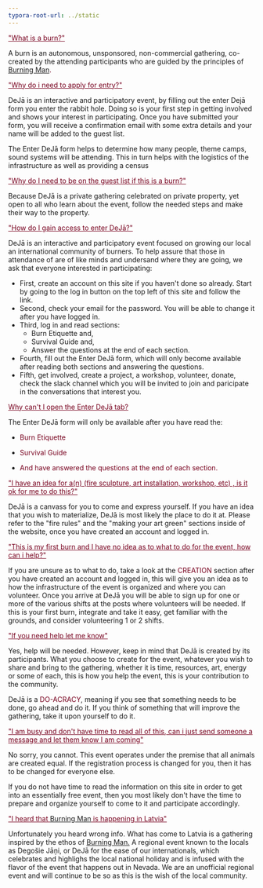 ```yaml
---
typora-root-url: ../static
---
```


<span style="color:#77011e;"><u>"What is a burn?"</u></span>

A burn is an autonomous, unsponsored, non-commercial gathering, co-created by the attending participants who are guided by the principles of <span style="color:#77011e;">[Burning Man](http://burningman.org/).</span>



<span style="color:#77011e;"><u>"Why do i need to apply for entry?"</u></span>

DeJā is an interactive and participatory event, by filling out the enter Dejā form you enter the rabbit hole. Doing so is your first step in getting involved and shows your interest in participating.  Once you have submitted your form, you will receive a confirmation email with some extra details and your name will be added to the guest list.

The Enter DeJā form helps to determine how many people, theme camps, sound systems will be attending. This in turn helps with the logistics of the infrastructure as well as providing a census





<span style="color:#77011e;"><u>"Why do I need to be on the guest list if this is a burn?"</u></span>

Because DeJā is a private gathering celebrated on private property, yet open to all who learn about the event, follow the needed steps and make their way to the property.





<span style="color:#77011e;"><u>"How do I gain access to enter DeJā?"</u></span>

DeJā is an interactive and participatory event focused on growing our local an international community of burners.  To help assure that those in attendance of are of like minds and undersand where they are going,  we ask that everyone interested in participating:
- First, create an account on this site if you haven't done so already.  Start by going to the log in button on the top left of this site and follow the link.
- Second, check your email for the password.  You will be able to change it after you have logged in.
- Third, log in and read sections: 
  - Burn Etiquette and,
  - Survival Guide and,
  - Answer the questions at the end of each section.
- Fourth, fill out the Enter DeJā form, which will only become available after reading both sections and answering the questions.
- Fifth, get involved, create a project, a workshop, volunteer, donate, check the slack channel which you will be invited to join and paricipate in the conversations that interest you.





<span style="color:#77011e;"><u>Why can't I open the Enter DeJā tab?</u></span>

The Enter DeJā form will only be available after you have read the:
- <span style="color:#77011e;">Burn Etiquette

- <span style="color:#77011e;">Survival Guide

- <span style="color:#77011e;">And have answered the questions at the end of each section.






<span style="color:#77011e;"><u>"I have an idea for a(n) (fire sculpture, art installation, workshop, etc) , is it ok for me to do this?"</u></span>

DeJā is a canvass for you to come and express yourself.  If you have an idea that you wish to materialize, DeJā is most likely the place to do it at.  Please refer to the "fire rules" and the "making your art green" sections inside of the website, once you have created an account and logged in.





<span style="color:#77011e;"><u>"This is my first burn and I have no idea as to what to do for the event, how can i help?"</u></span>

If you are unsure as to what to do, take a look at the <span style="color:#77011e;">CREATION</span> section after you have created an account and logged in, this will give you an idea as to how the infrastructure of the event is organized and where you can volunteer.  Once you arrive at DeJā you will be able to sign up for one or more of the various shifts at the posts where volunteers will be needed.  If this is your first burn, integrate and take it easy, get familiar with the grounds, and consider volunteering 1 or 2 shifts.





<span style="color:#77011e;"><u>"If you need help let me know"</u></span>

Yes, help will be needed. However, keep in mind that DeJā is created by its participants.  What you choose to create for the event, whatever you wish to share and bring to the gathering, whether it is time, resources, art, energy or some of each, this is how you help the event, this is your contribution to the community.  

DeJā is a <span style="color:#77011e;">DO-ACRACY</span>, meaning if you see that something needs to be done, go ahead and do it.  If you think of something that will improve the gathering, take it upon yourself to do it.





<span style="color:#77011e;"> <u>"I am busy and don't have time to read all of this, can i just send someone a message and let them know I am coming"</u></span>

No sorry, you cannot. This event operates under the premise that all animals are created equal. If the registration process is changed for you, then it has to be changed for everyone else.  

If you do not have time to read the information on this site in order to get into an essentially free event, then you most likely don't have the time to prepare and organize yourself to come to it and participate accordingly.





<span style="color:#77011e;"> <u>"I heard that [Burning Man](http://burningman.org/) is happening in Latvia"</u></span>

Unfortunately you heard wrong info.  What has come to Latvia is a gathering inspired by the ethos of <span style="color:#77011e;">[Burning Man.](http://burningman.org/)</span> A regional event known to the locals as Degošie Jāņi, or DeJā for the ease of our internationals, which celebrates  and highlighs the local national holiday and is infused with the flavor of the event that happens out in Nevada.  We are an unofficial regional event and will continue to be so as this is the wish of the local community.
